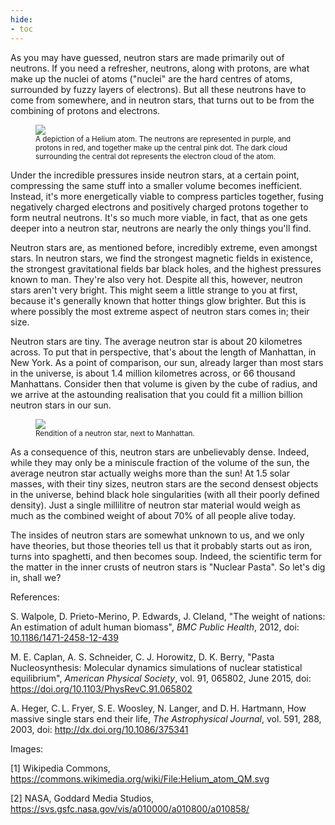 ```yaml
---
hide:
- toc
---
```


As you may have guessed, neutron stars are made primarily out of neutrons. If you need a refresher, neutrons, along with protons, are what make up the nuclei of atoms ("nuclei" are the hard centres of atoms, surrounded by fuzzy layers of electrons). But all these neutrons have to come from somewhere, and in neutron stars, that turns out to be from the combining of protons and electrons.

<figure>
    <img src="https://upload.wikimedia.org/wikipedia/commons/thumb/2/23/Helium_atom_QM.svg/598px-Helium_atom_QM.svg.png?20201020092751"/>
    <figcaption align = "left">
    <small>A depiction of a Helium atom. The neutrons are represented in purple, and protons in red, and together make up the central pink dot. The dark cloud surrounding the central dot represents the electron cloud of the atom.</small>
    </figcaption>
</figure>

Under the incredible pressures inside neutron stars, at a certain point, compressing the same stuff into a smaller volume becomes inefficient. Instead, it's more energetically viable to compress particles together, fusing negatively charged electrons and positively charged protons together to form neutral neutrons. It's so much more viable, in fact, that as one gets deeper into a neutron star, neutrons are nearly the only things you'll find.

Neutron stars are, as mentioned before, incredibly extreme, even amongst stars. In neutron stars, we find the strongest magnetic fields in existence, the strongest gravitational fields bar black holes, and the highest pressures known to man. They're also very hot. Despite all this, however, neutron stars aren't very bright. This might seem a little strange to you at first, because it's generally known that hotter things glow brighter. But this is where possibly the most extreme aspect of neutron stars comes in; their size.

Neutron stars are tiny. The average neutron star is about 20 kilometres across. To put that in perspective, that's about the length of Manhattan, in New York. As a point of comparison, our sun, already larger than most stars in the universe, is about 1.4 million kilometres across, or 66 thousand Manhattans. Consider then that volume is given by the cube of radius, and we arrive at the astounding realisation that you could fit a million billion neutron stars in our sun.

<figure>
    <image src="https://svs.gsfc.nasa.gov/vis/a010000/a010800/a010858/Neutron_Star_Manhattan_Update.jpg"/>
    <figcaption align = "left">
    <small>Rendition of a neutron star, next to Manhattan.</small>
    </figcaption>
</figure>

As a consequence of this, neutron stars are unbelievably dense. Indeed, while they may only be a miniscule fraction of the volume of the sun, the average neutron star actually weighs more than the sun! At 1.5 solar masses, with their tiny sizes, neutron stars are the second densest objects in the universe, behind black hole singularities (with all their poorly defined density). Just a single millilitre of neutron star material would weigh as much as the combined weight of about 70% of all people alive today.

The insides of neutron stars are somewhat unknown to us, and we only have theories, but those theories tell us that it probably starts out as iron, turns into spaghetti, and then becomes soup. Indeed, the scientific term for the matter in the inner crusts of neutron stars is "Nuclear Pasta". So let's dig in, shall we?

References:

S. Walpole, D. Prieto-Merino, P. Edwards, J. Cleland, "The weight of nations: An estimation of adult human biomass", _BMC Public Health_, 2012, doi: [10.1186/1471-2458-12-439](http://dx.doi.org/10.1186/1471-2458-12-439)

M. E. Caplan, A. S. Schneider, C. J. Horowitz, D. K. Berry, "Pasta Nucleosynthesis: Molecular dynamics simulations of nuclear statistical equilibrium", _American Physical Society_, vol. 91,  065802, June 2015, doi: https://doi.org/10.1103/PhysRevC.91.065802

A. Heger, C. L. Fryer, S. E. Woosley, N. Langer, and D. H. Hartmann, How massive single stars end their life, _The Astrophysical Journal_, vol. 591, 288, 2003, doi: http://dx.doi.org/10.1086/375341


Images:

[1] Wikipedia Commons, https://commons.wikimedia.org/wiki/File:Helium_atom_QM.svg

[2] NASA, Goddard Media Studios, https://svs.gsfc.nasa.gov/vis/a010000/a010800/a010858/